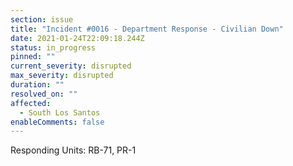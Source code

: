 ```yaml
---
section: issue
title: "Incident #0016 - Department Response - Civilian Down"
date: 2021-01-24T22:09:18.244Z
status: in_progress
pinned: ""
current_severity: disrupted
max_severity: disrupted
duration: ""
resolved_on: ""
affected:
  - South Los Santos
enableComments: false
---
```

Responding Units: RB-71, PR-1